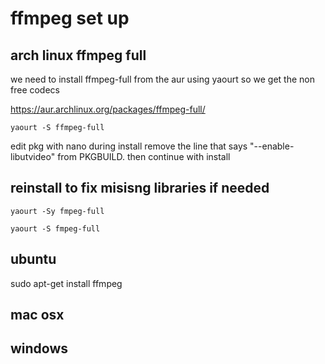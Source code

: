 # ffmpeg set up

## arch linux ffmpeg full

we need to install ffmpeg-full from the aur using yaourt
so we get the non free codecs

https://aur.archlinux.org/packages/ffmpeg-full/

	yaourt -S ffmpeg-full

edit pkg with nano during install 
remove the line that says  "--enable-libutvideo" from PKGBUILD.
then continue with install

## reinstall to fix misisng libraries if needed

	yaourt -Sy fmpeg-full

	yaourt -S fmpeg-full

## ubuntu 

sudo apt-get install ffmpeg

## mac osx

## windows
